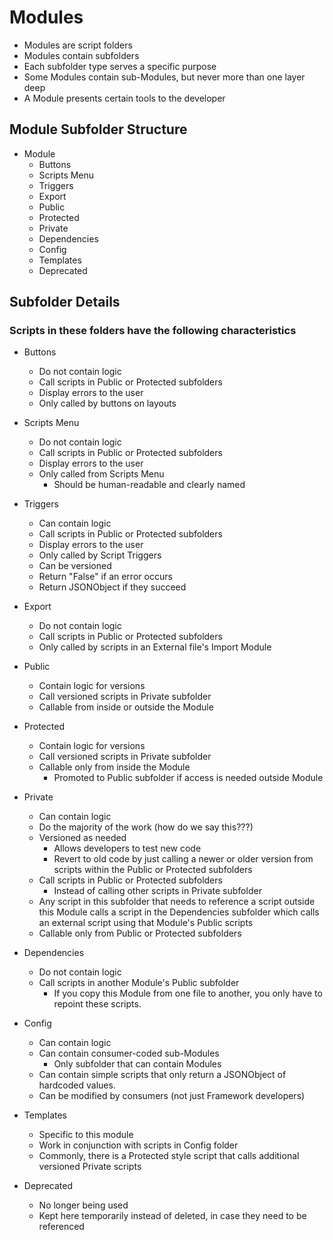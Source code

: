 # Modules
- Modules are script folders
- Modules contain subfolders
- Each subfolder type serves a specific purpose
- Some Modules contain sub-Modules, but never more than one layer deep
- A Module presents certain tools to the developer

## Module Subfolder Structure

- Module
  - Buttons
  - Scripts Menu
  - Triggers
  - Export
  - Public
  - Protected
  - Private
  - Dependencies
  - Config
  - Templates
  - Deprecated 

## Subfolder Details

### Scripts in these folders have the following characteristics

- Buttons
  - Do not contain logic
  - Call scripts in Public or Protected subfolders
  - Display errors to the user
  - Only called by buttons on layouts

- Scripts Menu
  - Do not contain logic
  - Call scripts in Public or Protected subfolders
  - Display errors to the user
  - Only called from Scripts Menu
    - Should be human-readable and clearly named 


- Triggers
  - Can contain logic
  - Call scripts in Public or Protected subfolders
  - Display errors to the user
  - Only called by Script Triggers
  - Can be versioned
  - Return "False" if an error occurs
  - Return JSONObject if they succeed

- Export
  - Do not contain logic
  - Call scripts in Public or Protected subfolders
  - Only called by scripts in an External file's Import Module

- Public
  - Contain logic for versions
  - Call versioned scripts in Private subfolder
  - Callable from inside or outside the Module

- Protected
  - Contain logic for versions
  - Call versioned scripts in Private subfolder
  - Callable only from inside the Module
    - Promoted to Public subfolder if access is needed outside Module

- Private
  - Can contain logic
  - Do the majority of the work (how do we say this???)
  - Versioned as needed
    - Allows developers to test new code
    - Revert to old code by just calling a newer or older version from scripts within the Public or Protected subfolders
  - Call scripts in Public or Protected subfolders
    - Instead of calling other scripts in Private subfolder 
  - Any script in this subfolder that needs to reference a script outside this Module calls a script in the Dependencies subfolder which calls an external script using that Module's Public scripts
  - Callable only from Public or Protected subfolders

- Dependencies
  - Do not contain logic
  - Call scripts in another Module's Public subfolder
    - If you copy this Module from one file to another, you only have to repoint these scripts.

- Config
  - Can contain logic
  - Can contain consumer-coded sub-Modules
    - Only subfolder that can contain Modules
  - Can contain simple scripts that only return a JSONObject of hardcoded values.
  - Can be modified by consumers (not just Framework developers)

- Templates
  - Specific to this module
  - Work in conjunction with scripts in Config folder
  - Commonly, there is a Protected style script that calls additional versioned Private scripts

- Deprecated
  - No longer being used 
  - Kept here temporarily instead of deleted, in case they need to be referenced
